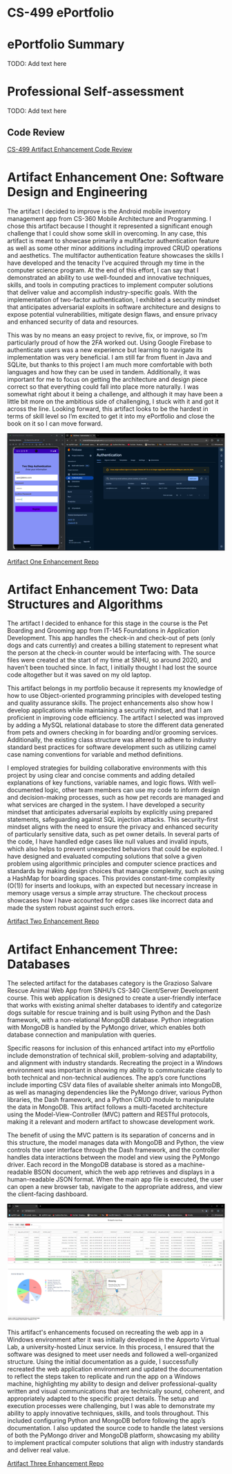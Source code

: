 # CS-499 ePortfolio

# ePortfolio Summary
TODO: Add text here



# Professional Self-assessment
TODO: Add text here


## Code Review

[CS-499 Artifact Enhancement Code Review](https://youtu.be/R_RBc6R0Ds)



# Artifact Enhancement One: Software Design and Engineering

The  artifact I decided to improve is the Android mobile inventory management app from CS-360 Mobile Architecture and Programming. I chose this artifact because I thought it represented a significant enough challenge that I could show some skill in overcoming. In any case, this artifact is meant to showcase primarily a multifactor authentication feature as well as some other minor additions including improved CRUD operations and aesthetics. The multifactor authentication feature showcases the skills I have developed and the tenacity I’ve acquired through my time in the computer science program. At the end of this effort, I can say that I demonstrated an ability to use well-founded and innovative techniques, skills, and tools in computing practices to implement computer solutions that deliver value and accomplish industry-specific goals. With the implementation of two-factor authentication, I exhibited a security mindset that anticipates adversarial exploits in software architecture and designs to expose potential vulnerabilities, mitigate design flaws, and ensure privacy and enhanced security of data and resources.

This was by no means an easy project to revive, fix, or improve, so I’m particularly proud of how the 2FA worked out. Using Google Firebase to authenticate users was a new experience but learning to navigate its implementation was very beneficial. I am still far from fluent in Java and SQLite, but thanks to this project I am much more comfortable with both languages and how they can be used in tandem. Additionally, it was important for me to focus on getting the architecture and design piece correct so that everything could fall into place more naturally. I was somewhat right about it being a challenge, and although it may have been a little bit more on the ambitious side of challenging, I stuck with it and got it across the line. Looking forward, this artifact looks to be the hardest in terms of skill level so I’m excited to get it into my ePortfolio and close the book on it so I can move forward.

![](img/enhancement_one/new_authorized_user_success.png)

[Artifact One Enhancement Repo](https://github.com/asissom11/CS499/tree/main/Artifact_One_Android_App/StashTrackImproved)

# Artifact Enhancement Two: Data Structures and Algorithms

The artifact I decided to enhance for this stage in the course is the Pet Boarding and Grooming app from IT-145 Foundations in Application Development. This app handles the check-in and check-out of pets (only dogs and cats currently) and creates a billing statement to represent what the person at the check-in counter would be interfacing with. The source files were created at the start of my time at SNHU, so around 2020, and haven’t been touched since. In fact, I initially thought I had lost the source code altogether but it was saved on my old laptop.

This artifact belongs in my portfolio because it represents my knowledge of how to use Object-oriented programming principles with developed testing and quality assurance skills. The project enhancements also show how I develop applications while maintaining a security mindset, and that I am proficient in improving code efficiency. The artifact I selected was improved by adding a MySQL relational database to store the different data generated from pets and owners checking in for boarding and/or grooming services. Additionally, the existing class structure was altered to adhere to industry standard best practices for software development such as utilizing camel case naming conventions for variable and method definitions.

I employed strategies for building collaborative environments with this project by using clear and concise comments and adding detailed explanations of key functions, variable names, and logic flows. With well-documented logic, other team members can use my code to inform design and decision-making processes, such as how pet records are managed and what services are charged in the system. I have developed a security mindset that anticipates adversarial exploits by explicitly using prepared statements, safeguarding against SQL injection attacks. This security-first mindset aligns with the need to ensure the privacy and enhanced security of particularly sensitive data, such as pet owner details. In several parts of the code, I have handled edge cases like null values and invalid inputs, which also helps to prevent unexpected behaviors that could be exploited. I have designed and evaluated computing solutions that solve a given problem using algorithmic principles and computer science practices and standards by making design choices that manage complexity, such as using a HashMap for boarding spaces. This provides constant-time complexity (O(1)) for inserts and lookups, with an expected but necessary increase in memory usage versus a simple array structure. The checkout process showcases how I have accounted for edge cases like incorrect data and made the system robust against such errors.

[Artifact Two Enhancement Repo](https://github.com/asissom11/CS499/tree/main/Artifact_Two_Pet_BAG_App/Pet_BAG_enhanced)

# Artifact Enhancement Three: Databases

The selected artifact for the databases category is the Grazioso Salvare Rescue Animal Web App from SNHU’s CS-340 Client/Server Development course. This web application is designed to create a user-friendly interface that works with existing animal shelter databases to identify and categorize dogs suitable for rescue training and is built using Python and the Dash framework, with a non-relational MongoDB database. Python integration with MongoDB is handled by the PyMongo driver, which enables both database connection and manipulation with queries.

Specific reasons for inclusion of this enhanced artifact into my ePortfolio include demonstration of technical skill, problem-solving and adaptability, and alignment with industry standards. Recreating the project in a Windows environment was important in showing my ability to communicate clearly to both technical and non-technical audiences. The app’s core functions include importing CSV data files of available shelter animals into MongoDB, as well as managing dependencies like the PyMongo driver, various Python libraries, the Dash framework, and a Python CRUD module to manipulate the data in MongoDB. This artifact follows a multi-faceted architecture using the Model-View-Controller (MVC) pattern and RESTful protocols, making it a relevant and modern artifact to showcase development work.

The benefit of using the MVC pattern is its separation of concerns and in this structure, the model manages data with MongoDB and Python, the view controls the user interface through the Dash framework, and the controller handles data interactions between the model and view using the PyMongo driver. Each record in the MongoDB database is stored as a machine-readable BSON document, which the web app retrieves and displays in a human-readable JSON format. When the main app file is executed, the user can open a new browser tab, navigate to the appropriate address, and view the client-facing dashboard.


![](img/enhancement_three/all_animals.png)


This artifact's enhancements focused on recreating the web app in a Windows environment after it was initially developed in the Apporto Virtual Lab, a university-hosted Linux service. In this process, I ensured that the software was designed to meet user needs and followed a well-organized structure. Using the initial documentation as a guide, I successfully recreated the web application environment and updated the documentation to reflect the steps taken to replicate and run the app on a Windows machine, highlighting my ability to design and deliver professional-quality written and visual communications that are technically sound, coherent, and appropriately adapted to the specific project details. The setup and execution processes were challenging, but I was able to demonstrate my ability to apply innovative techniques, skills, and tools throughout. This included configuring Python and MongoDB before following the app’s documentation. I also updated the source code to handle the latest versions of both the PyMongo driver and MongoDB platform, showcasing my ability to implement practical computer solutions that align with industry standards and deliver real value.

[Artifact Three Enhancement Repo](https://github.com/asissom11/CS499/tree/main/Artifact_Three_Animal_Shelter_Dashboard/CS_499_Artifact_Three_Enhanced_Files_Sissom_Aaron)
